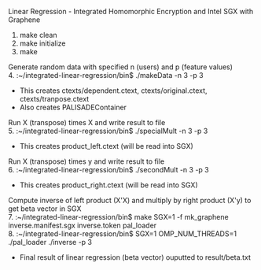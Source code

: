 Linear Regression - Integrated Homomorphic Encryption and Intel SGX with Graphene

1. make clean
2. make initialize
3. make

Generate random data with specified n (users) and p (feature values) <br/>
4. :~/integrated-linear-regression/bin$ ./makeData -n 3 -p 3

- This creates ctexts/dependent.ctext, ctexts/original.ctext, ctexts/tranpose.ctext
- Also creates PALISADEContainer


Run X (transpose) times X and write result to file <br />
5. :~/integrated-linear-regression/bin$ ./specialMult -n 3 -p 3

- This creates product_left.ctext (will be read into SGX)


Run X (transpose) times y and write result to file <br />
6. :~/integrated-linear-regression/bin$ ./secondMult -n 3 -p 3 

- This creates product_right.ctext (will be read into SGX)


Compute inverse of left product (X'X) and multiply by right product (X'y) to get beta vector in SGX <br />
7. :~/integrated-linear-regression/bin$ make SGX=1 -f mk_graphene inverse.manifest.sgx inverse.token pal_loader <br />
8. :~/integrated-linear-regression/bin$ SGX=1 OMP_NUM_THREADS=1 ./pal_loader ./inverse -p 3 <br />


- Final result of linear regression (beta vector) ouputted to result/beta.txt
